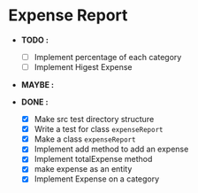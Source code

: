# Expense Report

- **TODO :**
  - [ ] Implement percentage of each category
  - [ ] Implement Higest Expense
- **MAYBE :**

- **DONE :**
  - [x] Make src test directory structure
  - [x] Write a test for class `expenseReport`
  - [x] Make a class `expenseReport`
  - [x] Implement add method to add an expense
  - [x] Implement totalExpense method
  - [x] make expense as an entity
  - [x] Implement Expense on a category

